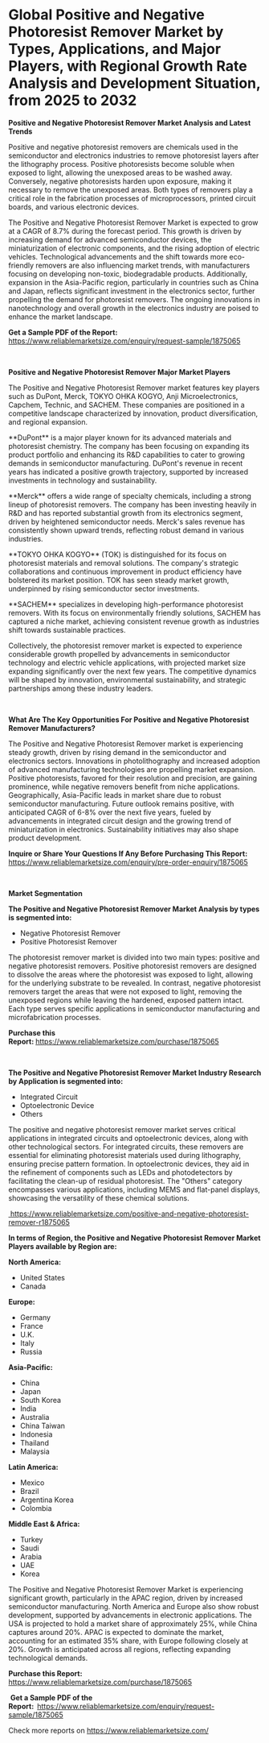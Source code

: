 <p><h1>Global Positive and Negative Photoresist Remover Market by Types, Applications, and Major Players, with Regional Growth Rate Analysis and Development Situation, from 2025 to 2032</h1></p><p><strong>Positive and Negative Photoresist Remover Market Analysis and Latest Trends</strong></p>
<p><p>Positive and negative photoresist removers are chemicals used in the semiconductor and electronics industries to remove photoresist layers after the lithography process. Positive photoresists become soluble when exposed to light, allowing the unexposed areas to be washed away. Conversely, negative photoresists harden upon exposure, making it necessary to remove the unexposed areas. Both types of removers play a critical role in the fabrication processes of microprocessors, printed circuit boards, and various electronic devices.</p><p>The Positive and Negative Photoresist Remover Market is expected to grow at a CAGR of 8.7% during the forecast period. This growth is driven by increasing demand for advanced semiconductor devices, the miniaturization of electronic components, and the rising adoption of electric vehicles. Technological advancements and the shift towards more eco-friendly removers are also influencing market trends, with manufacturers focusing on developing non-toxic, biodegradable products. Additionally, expansion in the Asia-Pacific region, particularly in countries such as China and Japan, reflects significant investment in the electronics sector, further propelling the demand for photoresist removers. The ongoing innovations in nanotechnology and overall growth in the electronics industry are poised to enhance the market landscape.</p></p>
<p><strong>Get a Sample PDF of the Report:&nbsp;</strong> <a href="https://www.reliablemarketsize.com/enquiry/request-sample/1875065?utm_campaign=3509&utm_medium=2&utm_source=Github&utm_content=ia&utm_term=07042025&utm_id=positive-and-negative-photoresist-remover">https://www.reliablemarketsize.com/enquiry/request-sample/1875065</a></p>
<p>&nbsp;</p>
<p><strong>Positive and Negative Photoresist Remover Major Market Players</strong></p>
<p><p>The Positive and Negative Photoresist Remover market features key players such as DuPont, Merck, TOKYO OHKA KOGYO, Anji Microelectronics, Capchem, Technic, and SACHEM. These companies are positioned in a competitive landscape characterized by innovation, product diversification, and regional expansion.</p><p>**DuPont** is a major player known for its advanced materials and photoresist chemistry. The company has been focusing on expanding its product portfolio and enhancing its R&D capabilities to cater to growing demands in semiconductor manufacturing. DuPont's revenue in recent years has indicated a positive growth trajectory, supported by increased investments in technology and sustainability.</p><p>**Merck** offers a wide range of specialty chemicals, including a strong lineup of photoresist removers. The company has been investing heavily in R&D and has reported substantial growth from its electronics segment, driven by heightened semiconductor needs. Merck's sales revenue has consistently shown upward trends, reflecting robust demand in various industries.</p><p>**TOKYO OHKA KOGYO** (TOK) is distinguished for its focus on photoresist materials and removal solutions. The company's strategic collaborations and continuous improvement in product efficiency have bolstered its market position. TOK has seen steady market growth, underpinned by rising semiconductor sector investments.</p><p>**SACHEM** specializes in developing high-performance photoresist removers. With its focus on environmentally friendly solutions, SACHEM has captured a niche market, achieving consistent revenue growth as industries shift towards sustainable practices.</p><p>Collectively, the photoresist remover market is expected to experience considerable growth propelled by advancements in semiconductor technology and electric vehicle applications, with projected market size expanding significantly over the next few years. The competitive dynamics will be shaped by innovation, environmental sustainability, and strategic partnerships among these industry leaders.</p></p>
<p>&nbsp;</p>
<p><strong>What Are The Key Opportunities For Positive and Negative Photoresist Remover Manufacturers?</strong></p>
<p><p>The Positive and Negative Photoresist Remover market is experiencing steady growth, driven by rising demand in the semiconductor and electronics sectors. Innovations in photolithography and increased adoption of advanced manufacturing technologies are propelling market expansion. Positive photoresists, favored for their resolution and precision, are gaining prominence, while negative removers benefit from niche applications. Geographically, Asia-Pacific leads in market share due to robust semiconductor manufacturing. Future outlook remains positive, with anticipated CAGR of 6-8% over the next five years, fueled by advancements in integrated circuit design and the growing trend of miniaturization in electronics. Sustainability initiatives may also shape product development.</p></p>
<p><strong>Inquire or Share Your Questions If Any Before Purchasing This Report:</strong> <a href="https://www.reliablemarketsize.com/enquiry/pre-order-enquiry/1875065?utm_campaign=3509&utm_medium=2&utm_source=Github&utm_content=ia&utm_term=07042025&utm_id=positive-and-negative-photoresist-remover">https://www.reliablemarketsize.com/enquiry/pre-order-enquiry/1875065</a></p>
<p>&nbsp;</p>
<p><strong>Market Segmentation</strong></p>
<p><strong>The Positive and Negative Photoresist Remover Market Analysis by types is segmented into:</strong></p>
<p><ul><li>Negative Photoresist Remover</li><li>Positive Photoresist Remover</li></ul></p>
<p><p>The photoresist remover market is divided into two main types: positive and negative photoresist removers. Positive photoresist removers are designed to dissolve the areas where the photoresist was exposed to light, allowing for the underlying substrate to be revealed. In contrast, negative photoresist removers target the areas that were not exposed to light, removing the unexposed regions while leaving the hardened, exposed pattern intact. Each type serves specific applications in semiconductor manufacturing and microfabrication processes.</p></p>
<p><strong>Purchase this Report:&nbsp;</strong><a href="https://www.reliablemarketsize.com/purchase/1875065?utm_campaign=3509&utm_medium=2&utm_source=Github&utm_content=ia&utm_term=07042025&utm_id=positive-and-negative-photoresist-remover">https://www.reliablemarketsize.com/purchase/1875065</a></p>
<p>&nbsp;</p>
<p><strong>The Positive and Negative Photoresist Remover Market Industry Research by Application is segmented into:</strong></p>
<p><ul><li>Integrated Circuit</li><li>Optoelectronic Device</li><li>Others</li></ul></p>
<p><p>The positive and negative photoresist remover market serves critical applications in integrated circuits and optoelectronic devices, along with other technological sectors. For integrated circuits, these removers are essential for eliminating photoresist materials used during lithography, ensuring precise pattern formation. In optoelectronic devices, they aid in the refinement of components such as LEDs and photodetectors by facilitating the clean-up of residual photoresist. The "Others" category encompasses various applications, including MEMS and flat-panel displays, showcasing the versatility of these chemical solutions.</p></p>
<p><a href="https://www.reliablemarketsize.com/positive-and-negative-photoresist-remover-r1875065?utm_campaign=3509&utm_medium=2&utm_source=Github&utm_content=ia&utm_term=07042025&utm_id=positive-and-negative-photoresist-remover">&nbsp;https://www.reliablemarketsize.com/positive-and-negative-photoresist-remover-r1875065</a></p>
<p><strong>In terms of Region, the Positive and Negative Photoresist Remover Market Players available by Region are:</strong></p>
<p>
    <p> <strong> North America: </strong>
        <ul>
            <li>United States</li>
            <li>Canada</li>
        </ul>
        </p> 
    <p> <strong> Europe: </strong>
        <ul>
            <li>Germany</li>
            <li>France</li>
            <li>U.K.</li>
            <li>Italy</li>
            <li>Russia</li>
        </ul>
        </p> 
    <p> <strong> Asia-Pacific: </strong>
        <ul>
            <li>China</li>
            <li>Japan</li>
            <li>South Korea</li>
            <li>India</li>
            <li>Australia</li>
            <li>China Taiwan</li>
            <li>Indonesia</li>
            <li>Thailand</li>
            <li>Malaysia</li>
        </ul>
        </p> 
    <p> <strong> Latin America: </strong>
        <ul>
            <li>Mexico</li>
            <li>Brazil</li>
            <li>Argentina Korea</li>
            <li>Colombia</li>
        </ul>
        </p> 
    <p> <strong> Middle East & Africa: </strong>
        <ul>
            <li>Turkey</li>
            <li>Saudi</li>
            <li>Arabia</li>
            <li>UAE</li>
            <li>Korea</li>
        </ul>
    </p>
    </p>
<p><p>The Positive and Negative Photoresist Remover Market is experiencing significant growth, particularly in the APAC region, driven by increased semiconductor manufacturing. North America and Europe also show robust development, supported by advancements in electronic applications. The USA is projected to hold a market share of approximately 25%, while China captures around 20%. APAC is expected to dominate the market, accounting for an estimated 35% share, with Europe following closely at 20%. Growth is anticipated across all regions, reflecting expanding technological demands.</p></p>
<p><strong>Purchase this Report: </strong><a href="https://www.reliablemarketsize.com/purchase/1875065?utm_campaign=3509&utm_medium=2&utm_source=Github&utm_content=ia&utm_term=07042025&utm_id=positive-and-negative-photoresist-remover">https://www.reliablemarketsize.com/purchase/1875065</a></p>
<p>&nbsp;<strong>Get a Sample PDF of the Report:&nbsp;&nbsp;</strong><a href="https://www.reliablemarketsize.com/enquiry/request-sample/1875065?utm_campaign=3509&utm_medium=2&utm_source=Github&utm_content=ia&utm_term=07042025&utm_id=positive-and-negative-photoresist-remover">https://www.reliablemarketsize.com/enquiry/request-sample/1875065</a></p>
<p><strong></strong></p>
<p>Check more reports on <a href="https://www.reliablemarketsize.com/?utm_campaign=3509&utm_medium=2&utm_source=Github&utm_content=ia&utm_term=07042025&utm_id=positive-and-negative-photoresist-remover">https://www.reliablemarketsize.com/</a></p>